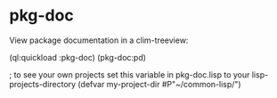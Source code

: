 # pkg-doc

View package documentation in a clim-treeview:

(ql:quickload :pkg-doc)
(pkg-doc:pd)


; to see your own projects set this variable in pkg-doc.lisp to your lisp-projects-directory
(defvar my-project-dir #P"~/common-lisp/")


